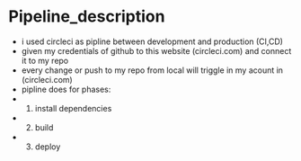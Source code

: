 # Pipeline_description

- i used circleci as pipline between development and production (CI,CD)
- given my credentials of github to this website (circleci.com) and connect it to my repo
- every change or push to my repo from local will triggle in my acount in (circleci.com)
- pipline does for phases:
- 1) install dependencies
- 2) build 
- 3) deploy